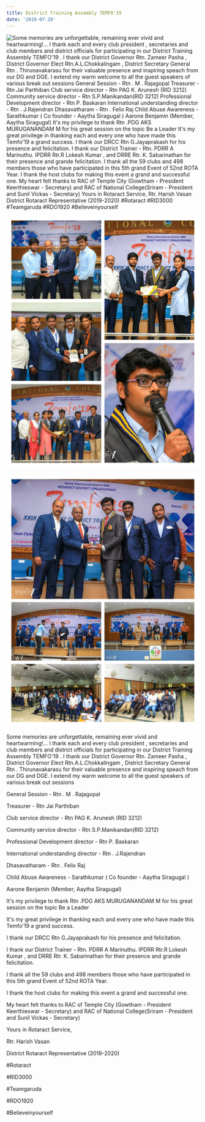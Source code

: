 ```yaml
---
title: District Training Assembly TEMFO'19
date: '2019-07-28'
---
```

![Some memories are unforgettable, remaining ever vivid and heartwarming!... I thank each and every club president , secretaries and club members and district officials for participating in our District Training Assembly TEMFO'19 .  I thank our District Governor Rtn. Zameer Pasha , District Governor Elect Rtn.A.L.Chokkalingam , District Secretary General Rtn . Thirunavakarasu for their valuable presence and inspiring speach from our DG and DGE. I extend my warm welcome to all the guest speakers of various break out sessions  General Session - Rtn . M . Rajagopal Treasurer - Rtn Jai Parthiban Club service director - Rtn PAG K. Arunesh (RID 3212) Community service director - Rtn S.P.Manikandan(RID 3212) Professional Development director - Rtn P. Baskaran International understanding director - Rtn . J.Rajendran Dhasavatharam - Rtn . Felix Raj  Child Abuse Awareness - Sarathkumar ( Co founder - Aaytha Siragugal ) Aarone Benjamin (Member, Aaytha Siragugal)  It's my privilege to thank Rtn .PDG AKS MURUGANANDAM M for his great session on the topic Be a   Leader  It's my great privilege in thanking each and every one who have made this Temfo'19 a grand success.   I thank our DRCC Rtn G.Jayaprakash for his presence and felicitation.  I thank our District Trainer - Rtn. PDRR A Marinuthu. IPDRR Rtr.R Lokesh Kumar , and DRRE Rtr. K. Sabarinathan for their presence and grande felicitation.  I thank all the 59 clubs and 498 members those who have participated in this 5th grand Event of  52nd ROTA Year.   I thank the host clubs for making this event a grand and successful one.    My heart felt thanks to RAC of Temple City (Gowtham - President Keerthieswar - Secretary) and RAC of National College(Sriram - President and Sunil Vickas - Secretary)  Yours in Rotaract Service, Rtr. Harish Vasan District Rotaract Representative (2019-2020)  #Rotaract #RID3000 #Teamgaruda  #RDO1920 #Believeinyourself](/assets/images/announcement_posts/dab299a6-5575-4fe5-922c-7efd8e8187fb.jpg)

![](/assets/images/announcement_posts/effe9d68-690f-492f-8611-e4c9ea20e304.jpg)

![](/assets/images/announcement_posts/c827457d-e3ff-4310-b606-7418f15972e6.jpg)

Some memories are unforgettable, remaining ever vivid and heartwarming!... I thank each and every club president , secretaries and club members and district officials for participating in our District Training Assembly TEMFO'19 .  I thank our District Governor Rtn. Zameer Pasha , District Governor Elect Rtn.A.L.Chokkalingam , District Secretary General Rtn . Thirunavakarasu for their valuable presence and inspiring speach from our DG and DGE. I extend my warm welcome to all the guest speakers of various break out sessions 

General Session - Rtn . M . Rajagopal

Treasurer - Rtn Jai Parthiban

Club service director - Rtn PAG K. Arunesh (RID 3212)

Community service director - Rtn S.P.Manikandan(RID 3212)

Professional Development director - Rtn P. Baskaran

International understanding director - Rtn . J.Rajendran

Dhasavatharam - Rtn . Felix Raj 

Child Abuse Awareness - Sarathkumar ( Co founder - Aaytha Siragugal )

Aarone Benjamin (Member, Aaytha Siragugal)



It's my privilege to thank Rtn .PDG AKS MURUGANANDAM M for his great session on the topic Be a   Leader



It's my great privilege in thanking each and every one who have made this Temfo'19 a grand success. 



I thank our DRCC Rtn G.Jayaprakash for his presence and felicitation.



I thank our District Trainer - Rtn. PDRR A Marinuthu. IPDRR Rtr.R Lokesh Kumar , and DRRE Rtr. K. Sabarinathan for their presence and grande felicitation.



I thank all the 59 clubs and 498 members those who have participated in this 5th grand Event of  52nd ROTA Year. 



I thank the host clubs for making this event a grand and successful one.  



My heart felt thanks to RAC of Temple City (Gowtham - President Keerthieswar - Secretary) and RAC of National College(Sriram - President and Sunil Vickas - Secretary)



Yours in Rotaract Service,

Rtr. Harish Vasan

District Rotaract Representative (2019-2020)



\#Rotaract

\#RID3000

\#Teamgaruda 

\#RDO1920

\#Believeinyourself

